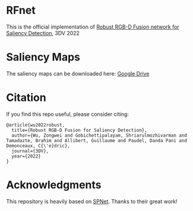 # RFnet

This is the official implementation of [Robust RGB-D Fusion network for Saliency Detection](https://arxiv.org/pdf/2208.01762.pdf), 3DV 2022

# Saliency Maps

The saliency maps can be downloaded here: [Google Drive](https://drive.google.com/file/d/1efZfbZ11L2cBs5Mwnt1awwHjFuiy-1DQ/view?usp=sharing)

# Citation

If you find this repo useful, please consider citing:

```
@article{wu2022robust,
  title={Robust RGB-D Fusion for Saliency Detection},
  author={Wu, Zongwei and Gobichettipalayam, Shriarulmozhivarman and Tamadazte, Brahim and Allibert, Guillaume and Paudel, Danda Pani and Demonceaux, C{\'e}dric},
  journal={3DV},
  year={2022}
}
```



# Acknowledgments
This repository is heavily based on [SPNet](https://github.com/taozh2017/SPNet). Thanks to their great work!
